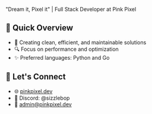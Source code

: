 "Dream it, Pixel it" | Full Stack Developer at Pink Pixel

## 🚀 Quick Overview
- 🎨 Creating clean, efficient, and maintainable solutions
- 🔍 Focus on performance and optimization
- ✨ Preferred languages: Python and Go

## 🤝 Let's Connect
- 🌐 [pinkpixel.dev](http://pinkpixel.dev)
- 💬 Discord: @sizzlebop
- 📧 admin@pinkpixel.dev

<!---
sizzlebop/sizzlebop is a ✨ special ✨ repository because its `README.md` (this file) appears on your GitHub profile.
You can click the Preview link to take a look at your changes.
--->
